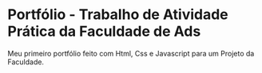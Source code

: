 # Portfólio - Trabalho de Atividade Prática da Faculdade de Ads
Meu primeiro portfólio feito com Html, Css e Javascript para um Projeto da Faculdade.
